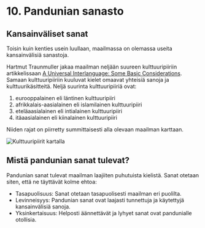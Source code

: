 
# 10. Pandunian sanasto

## Kansainväliset sanat

Toisin kuin kenties usein luullaan, maailmassa on olemassa useita kansainvälisiä sanastoja.

Hartmut Traunmuller jakaa maailman neljään suureen kulttuuripiiriin artikkelissaan [A Universal Interlanguage: Some Basic Considerations](http://www.ling.su.se/staff/hartmut/UIL.pdf). Samaan kulttuuripiiriin kuuluvat kielet omaavat yhteisiä sanoja ja kulttuurikäsitteitä. Neljä suurinta kulttuuripiiriä ovat:

1. eurooppalainen eli läntinen kulttuuripiiri
2. afrikkalais-aasialainen eli islamilainen kulttuuripiiri
3. eteläaasialainen eli intialainen kulttuuripiiri
4. itäaasialainen eli kiinalainen kulttuuripiiri

Niiden rajat on piirretty summittaisesti alla olevaan maailman karttaan.

![](http://www.pandunia.info/grafe/linguisticspheres.gif "Kulttuuripiirit kartalla")


## Mistä pandunian sanat tulevat?

Pandunian sanat tulevat maailman laajiiten puhutuista kielistä. Sanat otetaan siten, että ne täyttävät kolme ehtoa:

- Tasapuolisuus: Sanat otetaan tasapuolisesti maailman eri puolilta.
- Levinneisyys: Pandunian sanat ovat laajasti tunnettuja ja käytettyjä kansainvälisiä sanoja.
- Yksinkertaisuus: Helposti äännettävät ja lyhyet sanat ovat pandunialle otollisia.





